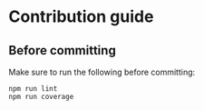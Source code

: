 # Contribution guide

## Before committing

Make sure to run the following before committing:

    npm run lint
    npm run coverage
